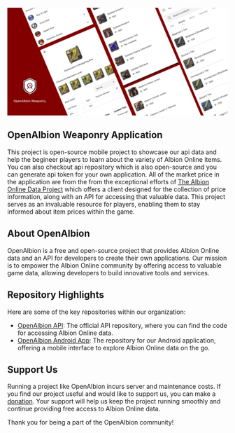 ![OpenAlbion Weaponry](https://github.com/OpenAlbion/weaponry-android/blob/development/images/app_banner_full_resolution.png)<br>

## OpenAlbion Weaponry Application
This project is open-source mobile project to showcase our api data and help the begineer players to learn about the variety of Albion Online items. You can also checkout api repository which is also open-source and you can generate api token for your own application. All of the market price in the application are from the from the exceptional efforts of [The Albion Online Data Project](https://www.albion-online-data.com/) which offers a client designed for the collection of price information, along with an API for accessing that valuable data. This project serves as an invaluable resource for players, enabling them to stay informed about item prices within the game.

## About OpenAlbion
OpenAlbion is a free and open-source project that provides Albion Online data and an API for developers to create their own applications. Our mission is to empower the Albion Online community by offering access to valuable game data, allowing developers to build innovative tools and services.

## Repository Highlights
Here are some of the key repositories within our organization:

- [OpenAlbion API](https://github.com/OpenAlbion/api): The official API repository, where you can find the code for accessing Albion Online data.
- [OpenAlbion Android App](https://github.com/OpenAlbion/weaponry-android): The repository for our Android application, offering a mobile interface to explore Albion Online data on the go.

## Support Us

Running a project like OpenAlbion incurs server and maintenance costs. If you find our project useful and would like to support us, you can make a [donation](https://ko-fi.com/openalbion). Your support will help us keep the project running smoothly and continue providing free access to Albion Online data.

Thank you for being a part of the OpenAlbion community!
